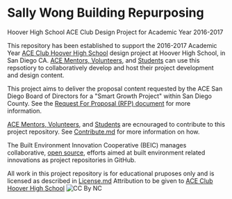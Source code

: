 # Sally Wong Building Repurposing
Hoover High School ACE Club Design Project for Academic Year 2016-2017

This repository has been established to support the 2016-2017 Academic Year [ACE Club Hoover High School](https://www.facebook.com/ACEHooverHS/) design project at Hoover High School, in San Diego CA.  [ACE Mentors, Volunteers](http://www.acementor.org/mentors-volunteers/), and [Students](http://www.acementor.org/students/) can use this repsotiory to collaboratively develop and host their project development and design content.

This project aims to deliver the proposal content requested by the ACE San Diego Board of Directors for a "Smart Growth Project" within San Diego County.  See the [Request For Proposal (RFP) document](https://github.com/BEICBIM/2016-2017ACE_CA_SD_Hoover/blob/master/Docs/ACE%20Project%20RFP%202016-17_R1.pdf) for more information.

[ACE Mentors, Volunteers](http://www.acementor.org/mentors-volunteers/), and [Students](http://www.acementor.org/students/) are ecnouraged to contribute to this project repository.  See [Contribute.md](https://github.com/BEICBIM/2016-2017ACE_CA_SD_Hoover/blob/master/Contribute.md) for more information on how. 

The Built Environment Innovation Cooperative (BEIC) manages collaborative, [open source](https://en.wikipedia.org/wiki/Creative_Commons), efforts aimed at built environment related innovations as project repositories in GitHub. 

All work in this project repository is for educational pruposes only and is licensed as described in [License.md](https://github.com/BEICBIM/2016-2017ACE_CA_SD_Hoover/blob/master/License.md)  Attribution to be given to [ACE Club Hoover High School](https://www.facebook.com/ACEHooverHS/)
![CC By NC](https://licensebuttons.net/l/by-nc/3.0/88x31.png)
